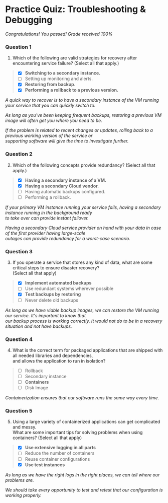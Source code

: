 # Practice Quiz:  Troubleshooting & Debugging

*Congratulations! You passed! Grade received 100%*

### Question 1

1. Which of the following are valid strategies for recovery after encountering service failure? (Select all that apply.)

> - [x] **Switching to a secondary instance.**
> - [ ] Setting up monitoring and alerts.
> - [x] **Restoring from backup.**
> - [x] **Performing a rollback to a previous version.**

*A quick way to recover is to have a secondary instance of the VM running your service that you can quickly switch to.*

*As long as you've been keeping frequent backups, restoring a previous VM image will often get you where you need to be.*

*If the problem is related to recent changes or updates, rolling back to a previous working version of the service or*\
*supporting software will give the time to investigate further.*

### Question 2

2. Which of the following concepts provide redundancy? (Select all that apply.)

> - [x] **Having a secondary instance of a VM.**
> - [x] **Having a secondary Cloud vendor.**
> - [ ] Having automatic backups configured.
> - [ ] Performing a rollback.

*If your primary VM instance running your service fails, having a secondary instance running in the background ready*\
*to take over can provide instant failover.*

*Having a secondary Cloud service provider on hand with your data in case of the first provider having large-scale*\
*outages can provide redundancy for a worst-case scenario.*

### Question 3

3. If you operate a service that stores any kind of data, what are some critical steps to ensure disaster recovery?\
 (Select all that apply)

> - [x] **Implement automated backups**
> - [ ] Use redundant systems wherever possible
> - [x] **Test backups by restoring**
> - [ ] Never delete old backups

*As long as we have viable backup images, we can restore the VM running our service. It's important to know that*\
*our backup process is working correctly. It would not do to be in a recovery situation and not have backups.*

### Question 4

4. What is the correct term for packaged applications that are shipped with all needed libraries and dependencies,\
 and allows the application to run in isolation?

> - [ ] Rollback
> - [ ] Secondary instance
> - [ ] **Containers**
> - [ ] Disk Image

*Containerization ensures that our software runs the same way every time.*

### Question 5

5. Using a large variety of containerized applications can get complicated and messy.\
 What are some important tips for solving problems when using containers? (Select all that apply)

> - [x] **Use extensive logging in all parts**
> - [ ] Reduce the number of containers
> - [ ] Reuse container configurations
> - [x] **Use test instances**

*As long as we have the right logs in the right places, we can tell where our problems are.*

*We should take every opportunity to test and retest that our configuration is working properly.*